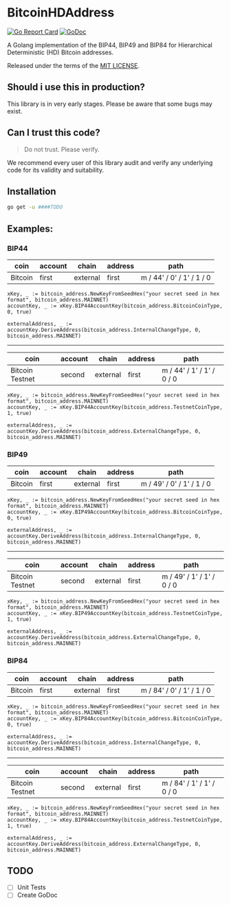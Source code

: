 # BitcoinHDAddress
[![Go Report Card](https://goreportcard.com/badge/github.com/algoGuy/EasyMIDI)](https://goreportcard.com/report/github.com/algoGuy/EasyMIDI)
[![GoDoc](https://godoc.org/github.com/algoGuy/EasyMIDI?status.svg)](https://godoc.org/github.com/algoGuy/EasyMIDI)

A Golang implementation of the BIP44, BIP49 and BIP84 for Hierarchical Deterministic (HD) Bitcoin addresses.

Released under the terms of the [MIT LICENSE](LICENSE).  

## Should i use this in production?
This library is in very early stages. Please be aware that some bugs may exist. 

## Can I trust this code?
> Do not trust. Please verify.

We recommend every user of this library audit and verify any underlying code for its validity and suitability.

## Installation
```bash 
go get -u ####TODO 
```

## Examples:

### BIP44

| coin    | account | chain    | address | path                      |
| ------- | ------- | -------- | ------- | ------------------------- |
| Bitcoin | first   | external | first   | m / 44' / 0' / 1' / 1 / 0 |

```golang 
xKey, _ := bitcoin_address.NewKeyFromSeedHex("your secret seed in hex format", bitcoin_address.MAINNET)
accountKey, _ := xKey.BIP44AccountKey(bitcoin_address.BitcoinCoinType, 0, true)

externalAddress, _ := accountKey.DeriveAddress(bitcoin_address.InternalChangeType, 0, bitcoin_address.MAINNET)
```

---

| coin            | account  | chain    | address | path                      |
| --------------- | -------- | -------- | ------- | ------------------------- |
| Bitcoin Testnet | second   | external | first   | m / 44' / 1' / 1' / 0 / 0 |

```golang 
xKey, _ := bitcoin_address.NewKeyFromSeedHex("your secret seed in hex format", bitcoin_address.MAINNET)
accountKey, _ := xKey.BIP44AccountKey(bitcoin_address.TestnetCoinType, 1, true)

externalAddress, _ := accountKey.DeriveAddress(bitcoin_address.ExternalChangeType, 0, bitcoin_address.MAINNET)
```

### BIP49

| coin    | account | chain    | address | path                      |
| ------- | ------- | -------- | ------- | ------------------------- |
| Bitcoin | first   | external | first   | m / 49' / 0' / 1' / 1 / 0 |

```golang 
xKey, _ := bitcoin_address.NewKeyFromSeedHex("your secret seed in hex format", bitcoin_address.MAINNET)
accountKey, _ := xKey.BIP49AccountKey(bitcoin_address.BitcoinCoinType, 0, true)

externalAddress, _ := accountKey.DeriveAddress(bitcoin_address.InternalChangeType, 0, bitcoin_address.MAINNET)
```

---

| coin            | account  | chain    | address | path                      |
| --------------- | -------- | -------- | ------- | ------------------------- |
| Bitcoin Testnet | second   | external | first   | m / 49' / 1' / 1' / 0 / 0 |

```golang 
xKey, _ := bitcoin_address.NewKeyFromSeedHex("your secret seed in hex format", bitcoin_address.MAINNET)
accountKey, _ := xKey.BIP49AccountKey(bitcoin_address.TestnetCoinType, 1, true)

externalAddress, _ := accountKey.DeriveAddress(bitcoin_address.ExternalChangeType, 0, bitcoin_address.MAINNET)
```

### BIP84

| coin    | account | chain    | address | path                      |
| ------- | ------- | -------- | ------- | ------------------------- |
| Bitcoin | first   | external | first   | m / 84' / 0' / 1' / 1 / 0 |
```golang 
xKey, _ := bitcoin_address.NewKeyFromSeedHex("your secret seed in hex format", bitcoin_address.MAINNET)
accountKey, _ := xKey.BIP84AccountKey(bitcoin_address.BitcoinCoinType, 0, true)

externalAddress, _ := accountKey.DeriveAddress(bitcoin_address.InternalChangeType, 0, bitcoin_address.MAINNET)
```

---

| coin            | account  | chain    | address | path                      |
| --------------- | -------- | -------- | ------- | ------------------------- |
| Bitcoin Testnet | second   | external | first   | m / 84' / 1' / 1' / 0 / 0 |
```golang 
xKey, _ := bitcoin_address.NewKeyFromSeedHex("your secret seed in hex format", bitcoin_address.MAINNET)
accountKey, _ := xKey.BIP84AccountKey(bitcoin_address.TestnetCoinType, 1, true)

externalAddress, _ := accountKey.DeriveAddress(bitcoin_address.ExternalChangeType, 0, bitcoin_address.MAINNET)
```


## TODO
- [ ] Unit Tests
- [ ] Create GoDoc
